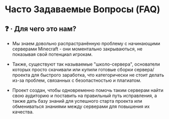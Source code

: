 # Часто Задаваемые Вопросы (FAQ)

## ❓ · Для чего это нам?
- Мы знаем довольно распрастранённую проблему с начинающими серверами Minecraft - они моментально закрываються, не показывая свой потенциал игрокам. 

- Также, существуют так называемые "школо-сервера", основатели которых просто скачивали или купили готовые сборки сервера/проекта для быстрого заработка, что категорически не стоит делать из-за проблем, связанных с безопастностью и плагиатом. 

- Проект создан, чтобы одновременно помочь таким серверам найти свою аудиторию и поставить на правильный путь исправления, а также дать базу знаний для успешного старта проекта или обмениваться знаниями между серверами для повышения их качества. 
